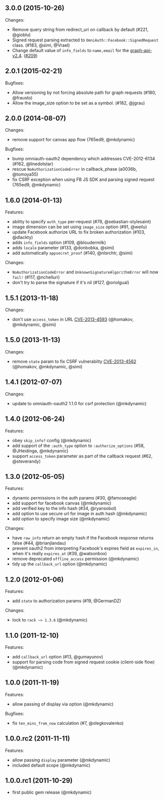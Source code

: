 ## 3.0.0 (2015-10-26)

Changes:

 - Remove query string from redirect_uri on callback by default (#221, @gioblu)
 - Signed request parsing extracted to `OmniAuth::Facebook::SignedRequest` class. (#183, @simi, @Vrael)
 - Change default value of `info_fields` to `name,email` for the [graph-api-v2.4](https://developers.facebook.com/blog/post/2015/07/08/graph-api-v2.4/). ([#209](https://github.com/mkdynamic/omniauth-facebook/pull/209))

## 2.0.1 (2015-02-21)

Bugfixes:

 - Allow versioning by not forcing absolute path for graph requests (#180, @frausto)
 - Allow the image_size option to be set as a symbol. (#182, @jgrau)

## 2.0.0 (2014-08-07)

Changes:

 - remove support for canvas app flow (765ed9, @mkdynamic)

Bugfixes:

 - bump omniauth-oauth2 dependency which addresses CVE-2012-6134 (#162, @linedotstar)
 - rescue `NoAuthorizationCodeError` in callback_phase (a0036b, @tomoya55)
 - fix CSRF exception when using FB JS SDK and parsing signed request (765ed9, @mkdynamic)

## 1.6.0 (2014-01-13)

Features:

  - ability to specify `auth_type` per-request (#78, @sebastian-stylesaint)
  - image dimension can be set using `image_size` option (#91, @weilu)
  - update Facebook authorize URL to fix broken authorization (#103, @dlackty)
  - adds `info_fields` option (#109, @bloudermilk)
  - adds `locale` parameter (#133, @donbobka, @simi)
  - add automatically `appsecret_proof` (#140, @nlsrchtr, @simi)

Changes:

  - `NoAuthorizationCodeError` and `UnknownSignatureAlgorithmError` will now `fail!` (#117, @nchelluri)
  -  don't try to parse the signature if it's nil (#127, @oriolgual)

## 1.5.1 (2013-11-18)

Changes:

  - don't use `access_token` in URL [CVE-2013-4593](https://github.com/mkdynamic/omniauth-facebook/wiki/Access-token-vulnerability:-CVE-2013-4593) (@homakov, @mkdynamic, @simi)

## 1.5.0 (2013-11-13)

Changes:

  - remove `state` param to fix CSRF vulnerabilty [CVE-2013-4562](https://github.com/mkdynamic/omniauth-facebook/wiki/CSRF-vulnerability:-CVE-2013-4562) (@homakov, @mkdynamic, @simi)

## 1.4.1 (2012-07-07)

Changes:

  - update to omniauth-oauth2 1.1.0 for csrf protection (@mkdynamic)

## 1.4.0 (2012-06-24)

Features:

  - obey `skip_info?` config (@mkdynamic)
  - add support of the `:auth_type` option to `:authorize_options` (#58, @JHeidinga, @mkdynamic)
  - support `access_token` parameter as part of the callback request (#62, @steverandy)

## 1.3.0 (2012-05-05)

Features:

  - dynamic permissions in the auth params (#30, @famoseagle)
  - add support for facebook canvas (@mkdynamic)
  - add verified key to the info hash (#34, @ryansobol)
  - add option to use secure url for image in auth hash (@mkdynamic)
  - add option to specify image size (@mkdynamic)

Changes:

  - have `raw_info` return an empty hash if the Facebook response returns false (#44, @brianjlandau)
  - prevent oauth2 from interpreting Facebook's expires field as `expires_in`, when it's really `expires_at` (#39, @watsonbox)
  - remove deprecated `offline_access` permission (@mkdynamic)
  - tidy up the `callback_url` option (@mkdynamic)

## 1.2.0 (2012-01-06)

Features:

  - add `state` to authorization params (#19, @GermanDZ)

Changes:

  - lock to `rack ~> 1.3.6` (@mkdynamic)

## 1.1.0 (2011-12-10)

Features:

  - add `callback_url` option (#13, @gumayunov)
  - support for parsing code from signed request cookie (client-side flow) (@mkdynamic)

## 1.0.0 (2011-11-19)

Features:

  - allow passing of display via option (@mkdynamic)

Bugfixes:

  - fix `ten_mins_from_now` calculation (#7, @olegkovalenko)

## 1.0.0.rc2 (2011-11-11)

Features:

  - allow passing `display` parameter (@mkdynamic)
  - included default scope (@mkdynamic)

## 1.0.0.rc1 (2011-10-29)

  - first public gem release (@mkdynamic)
